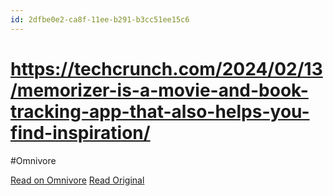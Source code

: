 ```yaml
---
id: 2dfbe0e2-ca8f-11ee-b291-b3cc51ee15c6
---
```


# https://techcrunch.com/2024/02/13/memorizer-is-a-movie-and-book-tracking-app-that-also-helps-you-find-inspiration/
#Omnivore

[Read on Omnivore](https://omnivore.app/me/https-techcrunch-com-2024-02-13-memorizer-is-a-movie-and-book-tr-18da35b3309)
[Read Original](https://techcrunch.com/2024/02/13/memorizer-is-a-movie-and-book-tracking-app-that-also-helps-you-find-inspiration/)

